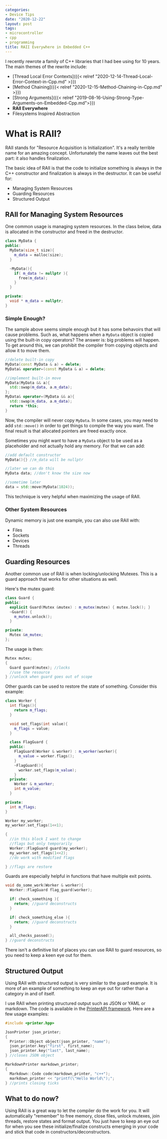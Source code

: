 ```yaml
---
categories:
- Device Tips
date: "2020-12-22"
layout: post
tags:
- microcontroller
- cpp
- programming
title: RAII Everywhere in Embedded C++ 
---
```


I recently rewrote a family of C++ libraries that I had bee using for 10 years. The main themes of the rewrite include:

- [Thread Local Error Contexts]({{< relref "2020-12-14-Thread-Local-Error-Context-in-Cpp.md" >}})
- [Method Chaining]({{< relref "2020-12-15-Method-Chaining-in-Cpp.md" >}})
- [Strong Arguments]({{< relref "2019-08-16-Using-Strong-Type-Arguments-on-Embedded-Cpp.md">}})
- **RAII Everywhere**
- Filesystems Inspired Abstraction

# What is RAII?

RAII stands for "Resource Acquisition is Initialization". It's a really terrible name for an amazing concept. Unfortunately the name leaves out the best part: it also handles finalization.

The basic idea of RAII is that the code to initialize something is always in the C++ constructor and finalization is always in the destructor. It can be useful for:

- Managing System Resources
- Guarding Resources
- Structured Output

## RAII for Managing System Resources

One common usage is managing system resources. In the class below, data is allocated in the constructor and freed in the destructor.

```c++
class MyData {
public:
  MyData(size_t size){
    m_data = malloc(size);
  }

  ~MyData(){
    if( m_data != nullptr ){
      free(m_data);
    }
  }

private:
  void * m_data = nullptr;
}
```

### Simple Enough?

The sample above seems simple enough but it has some behavoirs that will cause problems. Such as, what happens when a `MyData` object is copied using the built-in copy operators? The answer is: big problems will happen. To get around this, we can prohibit the compiler from copying objects and allow it to move them.

```c++
//delete built-in copy
MyData(const MyData & a) = delete;
MyData& operator=(const MyData & a) = delete;

//implement built-in move
MyData(MyData && a){
  std::swap(m_data, a.m_data);
};
MyData& operator=(MyData && a){
  std::swap(m_data, a.m_data);
  return *this;
}
```

Now, the compiler will never copy `MyData`. In some cases, you may need to add `std::move()` in order to get things to compile the way you want. The final result is that allocated pointers are freed exactly once.

Sometimes you might want to have a `MyData` object to be used as a placeholder and not actually hold any memory. For that we can add:

```c++
//add default constructor
MyData(){} //m_data will be nullptr

//later we can do this
MyData data; //don't know the size now

//sometime later
data = std::move(MyData(1024));
```

This technique is very helpful when maximizing the usage of RAII.

### Other System Resources

Dynamic memory is just one example, you can also use RAII with:

- Files
- Sockets
- Devices
- Threads


## Guarding Resources

Another common use of RAII is when locking/unlocking Mutexes. This is a guard approach that works for other situations as well.

Here's the mutex guard:

```c++
class Guard {
public:
  explicit Guard(Mutex &mutex) : m_mutex(mutex) { mutex.lock(); }
  ~Guard() {
    m_mutex.unlock();
  }

private:
  Mutex &m_mutex;
};
```

The usage is then:

```c++
Mutex mutex;
{
  Guard guard(mutex); //locks
  //use the resource
} //unlock when guard goes out of scope
```

Other guards can be used to restore the state of something. Consider this example:

```c++
class Worker {
  int flags(){
    return m_flags;
  }

  void set_flags(int value){
    m_flags = value;
  }

  class FlagGuard {
  public:
    FlagGuard(Worker & worker) : m_worker(worker){
      m_value = worker.flags();
    }
    ~FlagGuard(){
      worker.set_flags(m_value);
    }
  private:
    Worker & m_worker;
    int m_value;
  }

private:
  int m_flags;
}

Worker my_worker;
my_worker.set_flags(1<<1);

{
  //in this block I want to change
  //flags but only temporarily
  Worker::FlagGuard guard(my_worker);
  my_worker.set_flags(1<<2);
  //do work with modified flags

} //flags are restore
```

Guards are especially helpful in functions that have multiple exit points.

```c++
void do_some_work(Worker & worker){
  Worker::FlagGuard flag_guard(worker);

  if( check_something ){
    return; //guard deconstructs
  }

  if( check_something_else ){
    return; //guard deconstructs
  }

  all_checks_passed();
} //guard deconstructs
```

There isn't a definitive list of places you can use RAII to guard resources, so you need to keep a keen eye out for them.

## Structured Output

Using RAII with structured output is very similar to the guard example. It is more of an example of something to keep an eye out for rather than a category in and of itself.

I use RAII when printing structured output such as JSON or YAML or markdown. The code is available in the [PrinterAPI framework](https://github.com/StratifyLabs/API). Here are a few usage examples:

```c++
#include <printer.hpp>

JsonPrinter json_printer;
{
  Printer::Object object(json_printer, "name");
  json_printer.key("first", first_name);
  json_printer.key("last", last_name);
} //closes JSON object

MarkdownPrinter markdown_printer;
{
  Markdown::Code code(markdown_printer, "c++");
  markdown_printer << "printf(\"Hello World\");";
} //prints closing ticks
```

## What to do now?

Using RAII is a great way to let the compiler do the work for you. It will automatically "remember" to free memory, close files, unlock mutexes, join threads, restore states and format output. You just have to keep an eye out for when you see these initialize/finalize constructs emerging in your code and stick that code in constructors/deconstructors.
